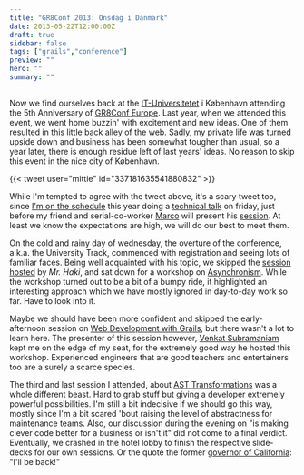 ```yaml
---
title: "GR8Conf 2013: Onsdag i Danmark"
date: 2013-05-22T12:00:00Z
draft: true
sidebar: false
tags: ["grails","conference"]
preview: ""
hero: ""
summary: ""
---
```


Now we find ourselves back at the [IT-Universitetet](http://www.itu.dk/) i København attending the 5th Anniversary of [GR8Conf Europe](http://gr8conf.eu/). Last year, when we attended this event, we went home buzzin' with excitement and new ideas. One of them resulted in this little back alley of the web. Sadly, my private life was turned upside down and business has been somewhat tougher than usual, so a year later, there is enough residue left of last years' ideas. No reason to skip this event in the nice city of København.

{{< tweet user="mittie" id="337181635541880832" >}}


While I'm tempted to agree with the tweet above, it's a scary tweet too, since [I'm on the schedule](http://gr8conf.eu/Speakers/Edwin-Van-Nes) this year doing a [technical talk](http://gr8conf.eu/Presentations/Trench-code) on friday, just before my friend and serial-co-worker [Marco](http://gr8conf.eu/Speakers/Marco-Pas) will present his [session](http://gr8conf.eu/Presentations/Using-Grails-to-power-your-ele). At least we know the expectations are high, we will do our best to meet them.

On the cold and rainy day of wednesday, the overture of the conference, a.k.a. the University Track, commenced with registration and seeing lots of familiar faces. Being well acquainted with his topic, we skipped the [session hosted](http://mrhaki.blogspot.dk/2013/05/gr8conf-2013-europe-conference-report.html) by _Mr. Haki_, and sat down for a workshop on [Asynchronism]("http://gr8conf.eu/Presentations/---Async-Grails-Workshop). While the workshop turned out to be a bit of a bumpy ride, it highlighted an interesting approach which we have mostly ignored in day-to-day work so far. Have to look into it.

Maybe we should have been more confident and skipped the early-afternoon session on [Web Development with Grails](http://gr8conf.eu/Presentations/---Web-Development-with-Grails), but there wasn't a lot to learn here. The presenter of this session however, [Venkat Subramaniam]("https://twitter.com/venkat_s) kept me on the edge of my seat, for the extremely good way he hosted this workshop. Experienced engineers that are good teachers and entertainers too are a surely a scarce species.


The third and last session I attended, about [AST Transformations](http://gr8conf.eu/Presentations/---Unleashing-the-power-of-AST) was a whole different beast. Hard to grab stuff but giving a developer extremely powerful possibilities. I'm still a bit indecisive if we should go this way, mostly since I'm a bit scared 'bout raising the level of abstractness for maintenance teams. Also, our discussion during the evening on "is making clever code better for a business or isn't it" did not come to a final verdict.
Eventually, we crashed in the hotel lobby to finish the respective slide-decks for our own sessions. Or the quote the former [governor of California](http://en.wikipedia.org/wiki/Arnold_Schwarzenegger): "I'll be back!"